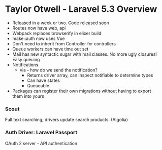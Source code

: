 # Taylor Otwell - Laravel 5.3 Overview

* Released in a week or two.  Code released soon
* Routes now have web, api
* Webpack replaces browserify in elixer build
* make::auth now uses Vue
* Don't need to inherit from Controller for controllers
* Queue workers can have  time out set
* Mail has new syntactic sugar with mail classes.  No more ugly closures! Easy queuing
* Notifications
    * via - how do we send the notification?
        * Returns driver array, can inspect notifiable to determine types
        * Can have states
        * Queueable
* Packages can register their own migrations without having to export them into yours

### Scout

Full text searching, drivers update search products. (Algolia)

### Auth Driver: Laravel Passport

OAuth 2 server - API authentication
